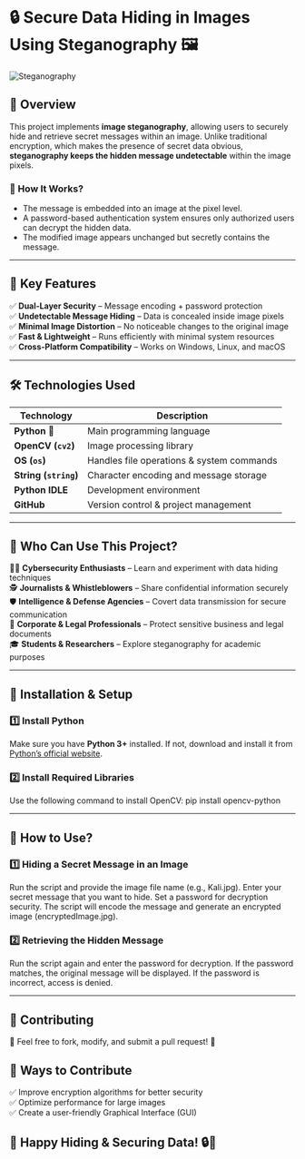 # 🔒 Secure Data Hiding in Images Using Steganography 🖼  

![Steganography](https://dtm.uk/content/images/2023/09/gif_blog_image_6.gif)  

## 📌 Overview  
This project implements **image steganography**, allowing users to securely hide and retrieve secret messages within an image. Unlike traditional encryption, which makes the presence of secret data obvious, **steganography keeps the hidden message undetectable** within the image pixels.  

### 🔹 How It Works?  
- The message is embedded into an image at the pixel level.  
- A password-based authentication system ensures only authorized users can decrypt the hidden data.  
- The modified image appears unchanged but secretly contains the message.  

---

## 🚀 Key Features  
✅ **Dual-Layer Security** – Message encoding + password protection  
✅ **Undetectable Message Hiding** – Data is concealed inside image pixels  
✅ **Minimal Image Distortion** – No noticeable changes to the original image  
✅ **Fast & Lightweight** – Runs efficiently with minimal system resources  
✅ **Cross-Platform Compatibility** – Works on Windows, Linux, and macOS  

---

## 🛠 Technologies Used  

| Technology  | Description |
|-------------|------------|
| **Python** 🐍 | Main programming language |
| **OpenCV (`cv2`)** | Image processing library |
| **OS (`os`)** | Handles file operations & system commands |
| **String (`string`)** | Character encoding and message storage |
| **Python IDLE** | Development environment |
| **GitHub** | Version control & project management |

---

## 🎯 Who Can Use This Project?  

👨‍💻 **Cybersecurity Enthusiasts** – Learn and experiment with data hiding techniques  
🕵️ **Journalists & Whistleblowers** – Share confidential information securely  
🛡 **Intelligence & Defense Agencies** – Covert data transmission for secure communication  
💼 **Corporate & Legal Professionals** – Protect sensitive business and legal documents  
🎓 **Students & Researchers** – Explore steganography for academic purposes  

---

## 📂 Installation & Setup  

### 1️⃣ Install Python  
Make sure you have **Python 3+** installed. If not, download and install it from [Python’s official website](https://www.python.org/downloads/).  

### 2️⃣ Install Required Libraries  
Use the following command to install OpenCV:
pip install opencv-python

---

## 📝 How to Use?

### 1️⃣ Hiding a Secret Message in an Image
Run the script and provide the image file name (e.g., Kali.jpg).
Enter your secret message that you want to hide.
Set a password for decryption security.
The script will encode the message and generate an encrypted image (encryptedImage.jpg).

### 2️⃣ Retrieving the Hidden Message
Run the script again and enter the password for decryption.
If the password matches, the original message will be displayed.
If the password is incorrect, access is denied.

---

## 🤝 Contributing

🎯 Feel free to fork, modify, and submit a pull request! 🚀

## 📢 Ways to Contribute
✅ Improve encryption algorithms for better security  
✅ Optimize performance for large images  
✅ Create a user-friendly Graphical Interface (GUI)  


## 🚀 Happy Hiding & Securing Data! 🔒🎩
